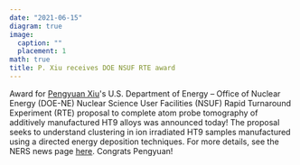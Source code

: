 ```yaml
---
date: "2021-06-15"
diagram: true
image:
  caption: ""
  placement: 1
math: true
title: P. Xiu receives DOE NSUF RTE award
---
```


Award for <a href="../../authors/p-xiu">Pengyuan Xiu</a>'s U.S. Department of Energy – Office of Nuclear Energy (DOE-NE) Nuclear Science User Facilities (NSUF) Rapid Turnaround Experiment (RTE) proposal to complete atom probe tomography of additively manufactured HT9 alloys was announced today! The proposal seeks to understand clustering in ion irradiated HT9 samples manufactured using a directed energy deposition techniques. For more details, see the NERS news page <a href="https://ners.engin.umich.edu/2021/06/15/ners-phd-student-pengyuan-xiu-receives-doe-rapid-turnaround-experiment-award/">here</a>. Congrats Pengyuan!